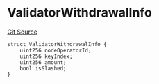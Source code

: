 # ValidatorWithdrawalInfo
[Git Source](https://github.com/lidofinance/community-staking-module/blob/efc92ba178845b0562e369d8d71b585ba381ab86/src/interfaces/ICSModule.sol)


```solidity
struct ValidatorWithdrawalInfo {
    uint256 nodeOperatorId;
    uint256 keyIndex;
    uint256 amount;
    bool isSlashed;
}
```

